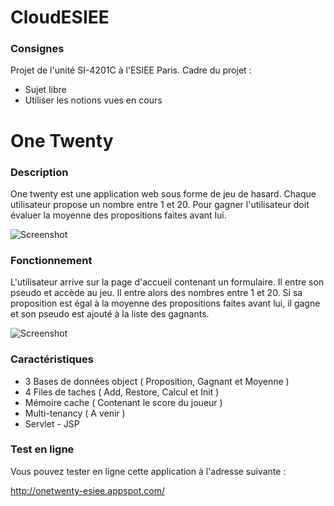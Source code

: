 # CloudESIEE

### Consignes
Projet de l'unité SI-4201C à l'ESIEE Paris.
Cadre du projet :
* Sujet libre
* Utiliser les notions vues en cours

# One Twenty
### Description 
One twenty est une application web sous forme de jeu de hasard. Chaque utilisateur propose
un nombre entre 1 et 20. Pour gagner l'utilisateur doit évaluer la moyenne des propositions
faites avant lui.

![Screenshot](https://raw.github.com/7h1b0/CloudESIEE/master/accueil.png "Index")

### Fonctionnement
L'utilisateur arrive sur la page d'accueil contenant un formulaire. Il entre son pseudo et accède au jeu.
Il entre alors des nombres entre 1 et 20. Si sa proposition est égal à la moyenne des propositions faites avant lui, il gagne et son pseudo est ajouté à la liste des gagnants.

![Screenshot](https://raw.github.com/7h1b0/CloudESIEE/master/game.png "Game")

### Caractéristiques
* 3 Bases de données object ( Proposition, Gagnant et Moyenne )
* 4 Files de taches ( Add, Restore, Calcul et Init ) 
* Mémoire cache ( Contenant le score du joueur )
* Multi-tenancy ( A venir )
* Servlet - JSP

### Test en ligne
Vous pouvez tester en ligne cette application à l'adresse suivante :

http://onetwenty-esiee.appspot.com/
